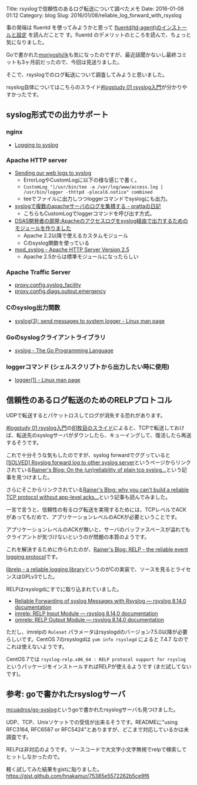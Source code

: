 Title: rsyslogで信頼性のあるログ転送について調べたメモ
Date: 2016-01-08 01:12
Category: blog
Slug: 2016/01/08/reliable_log_forward_with_rsyslog

事の発端は fluentd を使ってみようかと思って [fluentd(td-agent)のインストールと設定](http://changineer.info/server/logging/fluentd-td-agent.html) を読んだことで す。fluentd のデメリットのところを読んで、ちょっと気になりました。

Goで書かれた[moriyoshi/ik](https://github.com/moriyoshi/ik)も気になったのですが、最近話聞かないし最終コミットも3ヶ月前だったので、今回は見送りました。

そこで、rsyslogでのログ転送について調査してみようと思いました。

rsyslog自体についてはこちらのスライド[#logstudy 01 rsyslog入門](http://www.slideshare.net/ttkzw/logstudy01-rsyslog-primer)が分かりやすかったです。

## syslog形式での出力サポート

### nginx
* [Logging to syslog](http://nginx.org/en/docs/syslog.html)

### Apache HTTP server

* [Sending our web logs to syslog](http://www.fnal.gov/docs/products/apache/syslog_logs_notes.html)
    * ErrorLogやCustomLogに以下の様な感じで書く。
    * `CustomLog "|/usr/bin/tee -a /var/log/www/access.log | /usr/bin/logger -thttpd -plocal6.notice" combined`
    * teeでファイルに出力しつつloggerコマンドでsyslogにも出力。
* [syslogで複数のapacheサーバのログを集積する - orattaの日記](http://d.hatena.ne.jp/oratta/20101121/1290341166)
    * こちらもCustomLogでloggerコマンドを呼び出す方式。
* [DSAS開発者の部屋:Apacheのアクセスログをsyslog経由で出力するためのモジュールを作りました](http://dsas.blog.klab.org/archives/51500856.html)
    * Apache 2.2以降で使えるカスタムモジュール
    * Cのsyslog関数を使っている
* [mod_syslog - Apache HTTP Server Version 2.5](https://httpd.apache.org/docs/trunk/mod/mod_syslog.html)
    * Apache 2.5からは標準モジュールになったらしい

### Apache Traffic Server
* [proxy.config.syslog_facility](http://trafficserver.readthedocs.org/en/latest/admin-guide/files/records.config.en.html#proxy-config-syslog-facility)
* [proxy.config.diags.output.emergency](http://trafficserver.readthedocs.org/en/latest/admin-guide/files/records.config.en.html#proxy-config-diags-output-emergency)

###  Cのsyslog出力関数
* [syslog(3): send messages to system logger - Linux man page](http://linux.die.net/man/3/syslog)

### Goのsyslogクライアントライブラリ
* [syslog - The Go Programming Language](https://golang.org/pkg/log/syslog/)

### loggerコマンド (シェルスクリプトから出力したい時に使用)
* [logger(1) - Linux man page](http://linux.die.net/man/1/logger)

## 信頼性のあるログ転送のためのRELPプロトコル

UDPで転送するとパケットロスしてログが消失する恐れがあります。

[#logstudy 01 rsyslog入門](http://www.slideshare.net/ttkzw/logstudy01-rsyslog-primer)の[81枚目のスライド](http://www.slideshare.net/ttkzw/logstudy01-rsyslog-primer/81)によると、TCPで転送しておけば、転送先のsyslogサーバがダウンしたら、キューイングして、復活したら再送するそうです。

これで十分そうな気もしたのですが、syslog forwardでググっていると[\[SOLVED\] Rsyslog forward log to other syslog server](http://ubuntuforums.org/showthread.php?t=2151986)というページからリンクされている[Rainer's Blog: On the (un)reliability of plain tcp syslog...](http://blog.gerhards.net/2008/04/on-unreliability-of-plain-tcp-syslog.html)という記事を見つけました。

さらにそこからリンクされている[Rainer's Blog: why you can't build a reliable TCP protocol without app-level acks...](http://blog.gerhards.net/2008/05/why-you-cant-build-reliable-tcp.html)という記事も読んでみました。

一言で言うと、信頼性の有るログ転送を実現するためには、TCPレベルでACKがあってもだめで、アプリケーションレベルのACKが必要ということです。

アプリケーションレベルのACKが無いと、サーバのバッファスペースが溢れてもクライアントが気づけないというのが問題の本質のようです。

これを解決するために作られたのが、[Rainer's Blog: RELP - the reliable event logging protocol](http://blog.gerhards.net/2008/03/relp-reliable-event-logging-protocol.html)です。

[librelp - a reliable logging library](http://www.librelp.com/)というのがCの実装で、ソースを見るとライセンスはGPLv3でした。

RELPはrsyslogdにすでに取り込まれていました。

* [Reliable Forwarding of syslog Messages with Rsyslog — rsyslog 8.14.0 documentation](http://www.rsyslog.com/doc/v8-stable/tutorials/reliable_forwarding.html)
* [imrelp: RELP Input Module — rsyslog 8.14.0 documentation](http://www.rsyslog.com/doc/v8-stable/configuration/modules/imrelp.html?highlight=relp)
* [omrelp: RELP Output Module — rsyslog 8.14.0 documentation](http://www.rsyslog.com/doc/v8-stable/configuration/modules/omrelp.html?highlight=relp)

ただし、imrelpの `Ruleset` パラメータはrsyslogdのバージョン7.5.0以降が必要らしいです。CentOS 7のrsyslogdは `yum info rsyslogd` によると 7.4.7 なのでこれは使えないようです。

CentOS 7では `rsyslog-relp.x86_64 : RELP protocol support for rsyslog` というパッケージをインストールすればRELPが使えるようです (まだ試してないです)。


## 参考: goで書かれたrsyslogサーバ

[mcuadros/go-syslog](https://github.com/mcuadros/go-syslog)というgoで書かれたrsyslogサーバも見つけました。

UDP、TCP、Unixソケットでの受信が出来るそうです。READMEに"using RFC3164, RFC6587 or RFC5424"とありますが、どこまで対応しているかは未調査です。

RELPは非対応のようです。ソースコードで大文字小文字無視でrelpで検索してヒットしなかったので。

軽く試してみた結果をgistに貼りました。
https://gist.github.com/hnakamur/75385e5572262b5ce9f6
